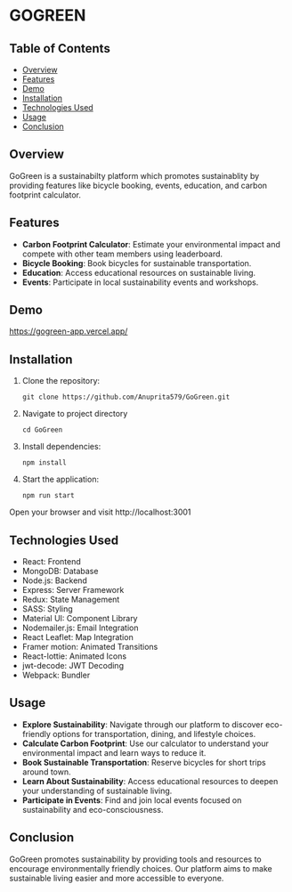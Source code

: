 # GOGREEN

## Table of Contents

- [Overview](#overview)
- [Features](#features)
- [Demo](#demo)
- [Installation](#installation)
- [Technologies Used](#technologies-used)
- [Usage](#usage)
- [Conclusion](#conclusion)

## Overview
GoGreen is a sustainabilty platform which promotes sustainablity by providing features like bicycle booking, events, education, and carbon footprint calculator.

## Features
- **Carbon Footprint Calculator**: Estimate your environmental impact and compete with other team members using leaderboard.
- **Bicycle Booking**: Book bicycles for sustainable transportation.
- **Education**: Access educational resources on sustainable living.
- **Events**: Participate in local sustainability events and workshops.

## Demo
https://gogreen-app.vercel.app/

## Installation

1. Clone the repository:
   ```
   git clone https://github.com/Anuprita579/GoGreen.git
   ```
2. Navigate to project directory
   ```
   cd GoGreen
   ```
3. Install dependencies:
   ```
   npm install
   ```
4. Start the application:
   ```
   npm run start
   ```
Open your browser and visit http://localhost:3001

## Technologies Used
- React: Frontend
- MongoDB: Database
- Node.js: Backend
- Express: Server Framework
- Redux: State Management
- SASS: Styling
- Material UI: Component Library
- Nodemailer.js: Email Integration
- React Leaflet: Map Integration
- Framer motion: Animated Transitions
- React-lottie: Animated Icons
- jwt-decode: JWT Decoding
- Webpack: Bundler

## Usage
- **Explore Sustainability**: Navigate through our platform to discover eco-friendly options for transportation, dining, and lifestyle choices.
- **Calculate Carbon Footprint**: Use our calculator to understand your environmental impact and learn ways to reduce it.
- **Book Sustainable Transportation**: Reserve bicycles for short trips around town.
- **Learn About Sustainability**: Access educational resources to deepen your understanding of sustainable living.
- **Participate in Events**: Find and join local events focused on sustainability and eco-consciousness.

## Conclusion
GoGreen promotes sustainability by providing tools and resources to encourage environmentally friendly choices. Our platform aims to make sustainable living easier and more accessible to everyone.
